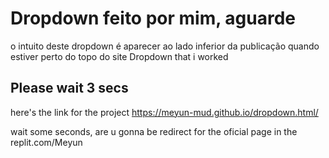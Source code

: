 # Dropdown feito por mim, aguarde
o intuito deste dropdown é aparecer ao lado inferior da publicação quando estiver perto do topo do site
Dropdown  that i worked
<h2>Please wait 3 secs</h2>

here's the link for the project https://meyun-mud.github.io/dropdown.html/ 

wait some seconds, are u gonna be redirect for the oficial page in the replit.com/Meyun
<meta http-equiv="refresh" content="3; https://Dropdown.meyunmud.repl.co">
